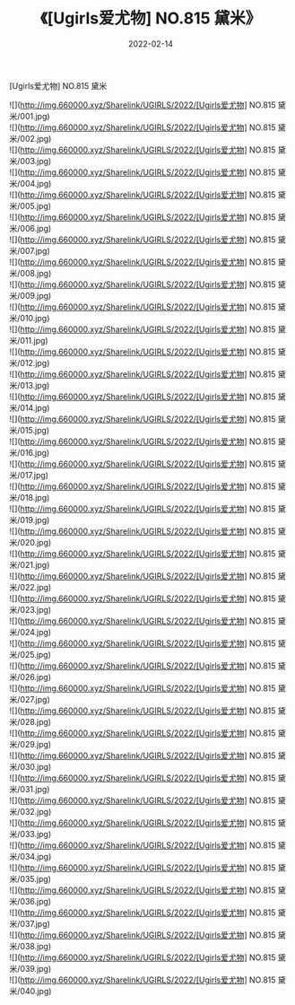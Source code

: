 ﻿---
layout: post
title:  《[Ugirls爱尤物] NO.815 黛米》
date:   2022-02-14
img: http://img.660000.xyz/Sharelink/UGIRLS/2022/[Ugirls爱尤物] NO.815 黛米/000.jpg
categories: [美女, 清纯, 唯美]
---

[Ugirls爱尤物] NO.815 黛米

 ![](http://img.660000.xyz/Sharelink/UGIRLS/2022/[Ugirls爱尤物] NO.815 黛米/001.jpg) <br>![](http://img.660000.xyz/Sharelink/UGIRLS/2022/[Ugirls爱尤物] NO.815 黛米/002.jpg) <br>![](http://img.660000.xyz/Sharelink/UGIRLS/2022/[Ugirls爱尤物] NO.815 黛米/003.jpg) <br>![](http://img.660000.xyz/Sharelink/UGIRLS/2022/[Ugirls爱尤物] NO.815 黛米/004.jpg) <br>![](http://img.660000.xyz/Sharelink/UGIRLS/2022/[Ugirls爱尤物] NO.815 黛米/005.jpg) <br>![](http://img.660000.xyz/Sharelink/UGIRLS/2022/[Ugirls爱尤物] NO.815 黛米/006.jpg) <br>![](http://img.660000.xyz/Sharelink/UGIRLS/2022/[Ugirls爱尤物] NO.815 黛米/007.jpg) <br>![](http://img.660000.xyz/Sharelink/UGIRLS/2022/[Ugirls爱尤物] NO.815 黛米/008.jpg) <br>![](http://img.660000.xyz/Sharelink/UGIRLS/2022/[Ugirls爱尤物] NO.815 黛米/009.jpg) <br>![](http://img.660000.xyz/Sharelink/UGIRLS/2022/[Ugirls爱尤物] NO.815 黛米/010.jpg) <br>![](http://img.660000.xyz/Sharelink/UGIRLS/2022/[Ugirls爱尤物] NO.815 黛米/011.jpg) <br>![](http://img.660000.xyz/Sharelink/UGIRLS/2022/[Ugirls爱尤物] NO.815 黛米/012.jpg) <br>![](http://img.660000.xyz/Sharelink/UGIRLS/2022/[Ugirls爱尤物] NO.815 黛米/013.jpg) <br>![](http://img.660000.xyz/Sharelink/UGIRLS/2022/[Ugirls爱尤物] NO.815 黛米/014.jpg) <br>![](http://img.660000.xyz/Sharelink/UGIRLS/2022/[Ugirls爱尤物] NO.815 黛米/015.jpg) <br>![](http://img.660000.xyz/Sharelink/UGIRLS/2022/[Ugirls爱尤物] NO.815 黛米/016.jpg) <br>![](http://img.660000.xyz/Sharelink/UGIRLS/2022/[Ugirls爱尤物] NO.815 黛米/017.jpg) <br>![](http://img.660000.xyz/Sharelink/UGIRLS/2022/[Ugirls爱尤物] NO.815 黛米/018.jpg) <br>![](http://img.660000.xyz/Sharelink/UGIRLS/2022/[Ugirls爱尤物] NO.815 黛米/019.jpg) <br>![](http://img.660000.xyz/Sharelink/UGIRLS/2022/[Ugirls爱尤物] NO.815 黛米/020.jpg) <br>![](http://img.660000.xyz/Sharelink/UGIRLS/2022/[Ugirls爱尤物] NO.815 黛米/021.jpg) <br>![](http://img.660000.xyz/Sharelink/UGIRLS/2022/[Ugirls爱尤物] NO.815 黛米/022.jpg) <br>![](http://img.660000.xyz/Sharelink/UGIRLS/2022/[Ugirls爱尤物] NO.815 黛米/023.jpg) <br>![](http://img.660000.xyz/Sharelink/UGIRLS/2022/[Ugirls爱尤物] NO.815 黛米/024.jpg) <br>![](http://img.660000.xyz/Sharelink/UGIRLS/2022/[Ugirls爱尤物] NO.815 黛米/025.jpg) <br>![](http://img.660000.xyz/Sharelink/UGIRLS/2022/[Ugirls爱尤物] NO.815 黛米/026.jpg) <br>![](http://img.660000.xyz/Sharelink/UGIRLS/2022/[Ugirls爱尤物] NO.815 黛米/027.jpg) <br>![](http://img.660000.xyz/Sharelink/UGIRLS/2022/[Ugirls爱尤物] NO.815 黛米/028.jpg) <br>![](http://img.660000.xyz/Sharelink/UGIRLS/2022/[Ugirls爱尤物] NO.815 黛米/029.jpg) <br>![](http://img.660000.xyz/Sharelink/UGIRLS/2022/[Ugirls爱尤物] NO.815 黛米/030.jpg) <br>![](http://img.660000.xyz/Sharelink/UGIRLS/2022/[Ugirls爱尤物] NO.815 黛米/031.jpg) <br>![](http://img.660000.xyz/Sharelink/UGIRLS/2022/[Ugirls爱尤物] NO.815 黛米/032.jpg) <br>![](http://img.660000.xyz/Sharelink/UGIRLS/2022/[Ugirls爱尤物] NO.815 黛米/033.jpg) <br>![](http://img.660000.xyz/Sharelink/UGIRLS/2022/[Ugirls爱尤物] NO.815 黛米/034.jpg) <br>![](http://img.660000.xyz/Sharelink/UGIRLS/2022/[Ugirls爱尤物] NO.815 黛米/035.jpg) <br>![](http://img.660000.xyz/Sharelink/UGIRLS/2022/[Ugirls爱尤物] NO.815 黛米/036.jpg) <br>![](http://img.660000.xyz/Sharelink/UGIRLS/2022/[Ugirls爱尤物] NO.815 黛米/037.jpg) <br>![](http://img.660000.xyz/Sharelink/UGIRLS/2022/[Ugirls爱尤物] NO.815 黛米/038.jpg) <br>![](http://img.660000.xyz/Sharelink/UGIRLS/2022/[Ugirls爱尤物] NO.815 黛米/039.jpg) <br>![](http://img.660000.xyz/Sharelink/UGIRLS/2022/[Ugirls爱尤物] NO.815 黛米/040.jpg) <br>